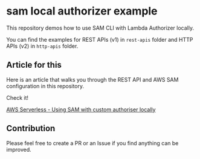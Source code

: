 # sam local authorizer example

This repository demos how to use SAM CLI with Lambda Authorizer locally.

You can find the examples for REST APIs (v1) in `rest-apis` folder and HTTP APIs (v2) in `http-apis` folder.

## Article for this

Here is an article that walks you through the REST API and AWS SAM configuration in this repository. 

Check it!

[AWS Serverless - Using SAM with custom authoriser locally](https://www.willischou.com/aws-serverless-using-sam-to-develop-api-with-frontend-locally/)

## Contribution

Please feel free to create a PR or an Issue if you find anything can be improved.